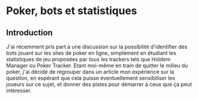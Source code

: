 # Poker, bots et statistiques



## Introduction


J'ai récemment pris part à une discussion sur la possibilité d'identifier des bots jouant sur les sites de poker en ligne, simplement en étudiant les statistiques de jeu proposées par tous les trackers tels que Holdem Manager ou Poker Tracker. Etant moi-même en train de quitter le milieu du poker, j'ai décidé de regrouper dans un article mon expérience sur la question, en espérant que cela puisse éventuellement sensibiliser les joueurs sur ce sujet, et donner des pistes pour démarrer à ceux que ça peut intéresser.
